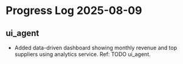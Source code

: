 # Progress Log 2025-08-09

## ui_agent

- Added data-driven dashboard showing monthly revenue and top suppliers using analytics service. Ref: TODO ui_agent.
